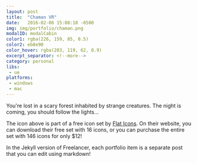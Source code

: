 ```yaml
---
layout: post
title:  "Chaman VR"
date:   2016-02-06 15:08:10 -0500
img: img/portfolio/chaman.png
modalID: modalCabin
color1: rgba(226, 159, 85, 0.5) 
color2: eb8e90 
color_hover: rgba(203, 119, 62, 0.9)
excerpt_separator: <!--more-->
category: personal
libs:
 - ue 
platforms:
 - windows
 - mac
---
```

You're lost in a scary forest inhabited by strange creatures. The night is coming, you should follow the lights...
<!--more-->
The icon above is part of a free icon set by [Flat Icons][flat-icons-link]. On their website, you can download their free set with 16 icons, or you can purchase the entire set with 146 icons for only $12!

In the Jekyll version of Freelancer, each portfolio item is a separate post that you can edit using markdown!

[flat-icons-link]: https://sellfy.com/p/8Q9P/jV3VZ/
